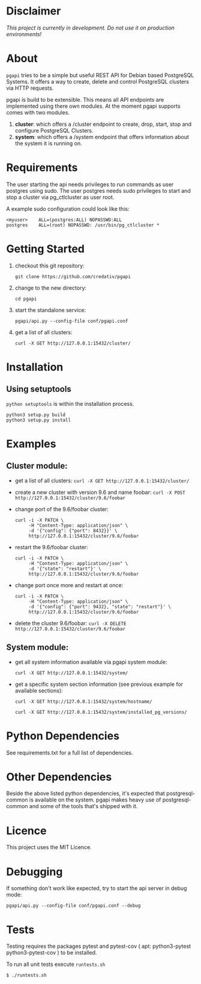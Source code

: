 Disclaimer
==========

*This project is currently in development. Do not use it on production
environments!*

About
=====

`pgapi` tries to be a simple but useful REST API for Debian based
PostgreSQL Systems.  It offers a way to create, delete and control
PostgreSQL clusters via HTTP requests.

pgapi is build to be extensible. This means all API endpoints are
implemented using there own modules. At the moment pgapi supports
comes with two modules.

  1. **cluster**: which offers a /cluster endpoint to create, drop,
     start, stop and configure PostgreSQL Clusters.
  2. **system**: which offers a /system endpoint that offers information
     about the system it is running on.

Requirements
============

The user starting the api needs privileges to run commands as user
postgres using sudo.  The user postgres needs sudo privileges to start
and stop a cluster via pg_ctlcluster as user root.

A example sudo configuration could look like this:

```
<myuser>	ALL=(postgres:ALL) NOPASSWD:ALL
postgres	ALL=(root) NOPASSWD: /usr/bin/pg_ctlcluster *
```

Getting Started
===============

1. checkout this git repository:

   ```
   git clone https://github.com/credativ/pgapi
   ```

2. change to the new directory:

   ```
   cd pgapi
   ```

3. start the standalone service:

   ```
   pgapi/api.py --config-file conf/pgapi.conf
   ```

4. get a list of all clusters:

   ```
   curl -X GET http://127.0.0.1:15432/cluster/
   ```

Installation
============

Using setuptools
----------------

`python setuptools` is within the installation process.

```
python3 setup.py build
python3 setup.py install
```

Examples
========

Cluster module:
---------------

* get a list of all clusters:
  `curl -X GET http://127.0.0.1:15432/cluster/`

* create a new cluster with version 9.6 and name foobar:
  `curl -X POST http://127.0.0.1:15432/cluster/9.6/foobar`

* change port of the 9.6/foobar cluster:
  ```
  curl -i -X PATCH \
       -H "Content-Type: application/json" \
       -d '{"config": {"port": 8432}}' \
       http://127.0.0.1:15432/cluster/9.6/foobar
  ```

* restart the 9.6/foobar cluster:
  ```
  curl -i -X PATCH \
       -H "Content-Type: application/json" \
	   -d '{"state": "restart"}' \
       http://127.0.0.1:15432/cluster/9.6/foobar
  ```

* change port once more and restart at once:
  ```
  curl -i -X PATCH \
       -H "Content-Type: application/json" \
       -d '{"config": {"port": 9432}, "state": "restart"}' \
       http://127.0.0.1:15432/cluster/9.6/foobar
  ```

* delete the cluster 9.6/foobar:
  `curl -X DELETE http://127.0.0.1:15432/cluster/9.6/foobar`

System module:
---------------

* get all system information available via pgapi system module:
  ```
  curl -X GET http://127.0.0.1:15432/system/
  ```

* get a specific system section information (see previous example for
  available sections):
  ```
  curl -X GET http://127.0.0.1:15432/system/hostname/
  ```
  ```
  curl -X GET http://127.0.0.1:15432/system/installed_pg_versions/
  ```


Python Dependencies
===================

See requirements.txt for a full list of dependencies.

Other Dependencies
==================

Beside the above listed python dependencies, it's expected that
postgresql-common is available on the system.  pgapi makes heavy use
of postgresql-common and some of the tools that's shipped with it.

Licence
=======

This project uses the MIT Licence.

Debugging
=========

If something don't work like expected, try to start the api server in
debug mode:
```
pgapi/api.py --config-file conf/pgapi.conf --debug
```

Tests
=====
Testing requires the packages pytest and pytest-cov 
( apt: python3-pytest python3-pytest-cov ) to be installed.

To run all unit tests execute `runtests.sh`

```
$ ./runtests.sh
```
